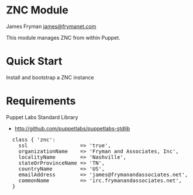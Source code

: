 # ZNC Module

James Fryman <james@frymanet.com>

This module manages ZNC from within Puppet.

# Quick Start

Install and bootstrap a ZNC instance

# Requirements

Puppet Labs Standard Library
- http://github.com/puppetlabs/puppetlabs-stdlib

<pre>
  class { 'znc':
    ssl                 => 'true',
    organizationName    => 'Fryman and Associates, Inc',
    localityName        => 'Nashville',
    stateOrProvinceName => 'TN',
    countryName         => 'US',
    emailAddress        => 'james@frymanandassociates.net',
    commonName          => 'irc.frymanandassociates.net',
  }
</pre>
